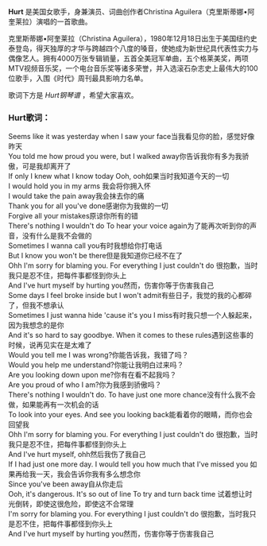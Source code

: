 

**Hurt** 是美国女歌手，身兼演员、词曲创作者Christina Aguilera（克里斯蒂娜•阿奎莱拉）演唱的一首歌曲。

  
克里斯蒂娜•阿奎莱拉（Christina
Aguilera），1980年12月18日出生于美国纽约史泰登岛，得天独厚的才华与跨越四个八度的嗓音，使她成为新世纪具代表性实力与偶像艺人。拥有4000万张专辑销量，五首全美冠军单曲，五个格莱美奖，两项MTV视频音乐奖，一个电台音乐奖等诸多荣誉，并入选滚石杂志史上最伟大的100位歌手，入围《时代》周刊最具影响力名单。

  
歌词下方是 _Hurt钢琴谱_ ，希望大家喜欢。

### Hurt歌词：

Seems like it was yesterday when I saw your face当我看见你的脸，感觉好像昨天  
You told me how proud you were, but I walked away你告诉我你有多为我骄傲，可是我却离开了  
If only I knew what I know today Ooh, ooh如果当时我知道今天的一切  
I would hold you in my arms 我会将你拥入怀  
I would take the pain away我会抹去你的痛  
Thank you for all you've done感谢你为我做的一切  
Forgive all your mistakes原谅你所有的错  
There's nothing I wouldn't do To hear your voice again为了能再次听到你的声音，没有什么是我不会做的  
Sometimes I wanna call you有时我想给你打电话  
But I know you won't be there但是我知道你已经不在了  
Ohh I'm sorry for blaming you. For everything I just couldn't do
很抱歉，当时我只是忍不住，把每件事都怪到你头上  
And I've hurt myself by hurting you然而，伤害你等于伤害我自己  
Some days I feel broke inside but I won't admit有些日子，我觉的我的心都碎了，但我不想承认  
Sometimes I just wanna hide 'cause it's you I miss有时我只想一个人躲起来，因为我想念的是你  
And it's so hard to say goodbye. When it comes to these
rules遇到这些事的时候，说再见实在是太难了  
Would you tell me I was wrong?你能告诉我，我错了吗？  
Would you help me understand?你能让我明白过来吗？  
Are you looking down upon me?你有在看不起我吗？  
Are you proud of who I am?你为我感到骄傲吗？  
There's nothing I wouldn't do. To have just one more
chance没有什么我不会做，如果能再有一次机会的话  
To look into your eyes. And see you looking back能看着你的眼睛，而你也会回望我  
Ohh I'm sorry for blaming you. For everything I just couldn't do
很抱歉，当时我只是忍不住，把每件事都怪到你头上  
And I've hurt myself, ohh然后我伤了我自己  
If I had just one more day. I would tell you how much that I've missed you
如果再给我一天，我会告诉你我有多么想念你  
Since you've been away自从你走后  
Ooh, it's dangerous. It's so out of line To try and turn back time
试着想让时光倒转，即使这很危险，即使这不合常理  
I'm sorry for blaming you. For everything I just couldn't do
很抱歉，当时我只是忍不住，把每件事都怪到你头上  
And I've hurt myself by hurting you然而，伤害你等于伤害我自己

